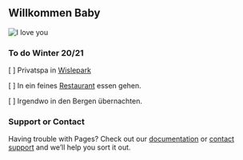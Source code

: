 ## Willkommen Baby

![I love you](https://www.stehgreif.com/images/product_images/original_images/pk1000-iloveyou.png)

### To do Winter 20/21

[ ] Privatspa in [Wislepark](http://www.wislepark.ch/wellness/)

[ ] In ein feines [Restaurant](https://tanaka-restaurant.ch/) essen gehen.

[ ] Irgendwo in den Bergen übernachten.

### Support or Contact

Having trouble with Pages? Check out our [documentation](https://docs.github.com/categories/github-pages-basics/) or [contact support](https://github.com/contact) and we’ll help you sort it out.
